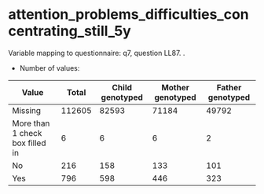 # attention_problems_difficulties_concentrating_still_5y
Variable mapping to questionnaire: q7, question LL87.
.
- Number of values:

| Value | Total | Child genotyped | Mother genotyped | Father genotyped |
| ----- | ----- | --------------- | ---------------- | ---------------- |
| Missing | 112605 | 82593 | 71184 | 49792 |
| More than 1 check box filled in | 6 | 6 | 6 |2 |
| No | 216 | 158 | 133 |101 |
| Yes | 796 | 598 | 446 |323 |



